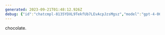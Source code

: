 ```yaml
---
generated: 2023-09-21T01:48:12.926Z
debug: {"id":"chatcmpl-8135YDXL9TekfUb7LEvAcpJzsMgsz","model":"gpt-4-0613","usage":{"prompt_tokens":126,"completion_tokens":3,"total_tokens":129},"finish":"stop"}
---
```


chocolate.